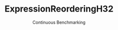 ---
layout: docu
title: ExpressionReorderingH32
subtitle: Continuous Benchmarking
selected: Expression_Reordering
expanded: Benchmarking
benchmark: /individual_results/ExpressionReorderingH32.html
---
